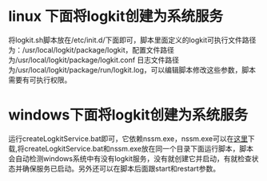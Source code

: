 # linux 下面将logkit创建为系统服务
将logkit.sh脚本放在/etc/init.d/下面即可，脚本里面定义的logkit可执行文件路径为：/usr/local/logkit/package/logkit，配置文件路径为/usr/local/logkit/package/logkit.conf 日志文件路径为/usr/local/logkit/package/run/logkit.log，可以编辑脚本修改这些参数，脚本需要有可执行权限。

# windows下面将logkit创建为系统服务
运行createLogkitService.bat即可，它依赖nssm.exe，nssm.exe可以在[这里](http://www.nssm.cc/download)下载,将createLogkitService.bat和nssm.exe放在同一个目录下面运行脚本，脚本会自动检测windows系统中有没有logkit服务，没有就创建它并启动，有就检查状态并确保服务已启动。另外还可以在脚本后面跟start和restart参数。

